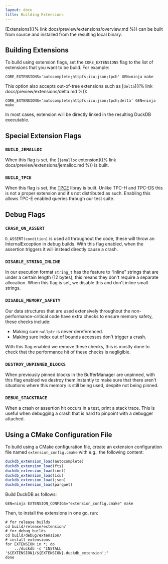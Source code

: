 ```yaml
---
layout: docu
title: Building Extensions
---
```


[Extensions]({% link docs/preview/extensions/overview.md %}) can be built from source and installed from the resulting local binary.

## Building Extensions

To build using extension flags, set the `CORE_EXTENSIONS` flag to the list of extensions that you want to be build. For example:

```batch
CORE_EXTENSIONS='autocomplete;httpfs;icu;json;tpch' GEN=ninja make
```

This option also accepts out-of-tree extensions such as [`delta`]({% link docs/preview/extensions/delta.md %}):

```batch
CORE_EXTENSIONS='autocomplete;httpfs;icu;json;tpch;delta' GEN=ninja make
```

In most cases, extension will be directly linked in the resulting DuckDB executable.

## Special Extension Flags

### `BUILD_JEMALLOC`

When this flag is set, the [`jemalloc` extension]({% link docs/preview/extensions/jemalloc.md %}) is built.

### `BUILD_TPCE`

When this flag is set, the [TPCE](https://www.tpc.org/tpce/) libray is built. Unlike TPC-H and TPC-DS this is not a proper extension and it's not distributed as such. Enabling this allows TPC-E enabled queries through our test suite.

## Debug Flags

### `CRASH_ON_ASSERT`

`D_ASSERT(condition)` is used all throughout the code, these will throw an InternalException in debug builds.
With this flag enabled, when the assertion triggers it will instead directly cause a crash.

### `DISABLE_STRING_INLINE`

In our execution format `string_t` has the feature to “inline” strings that are under a certain length (12 bytes), this means they don't require a separate allocation.
When this flag is set, we disable this and don't inline small strings.

### `DISABLE_MEMORY_SAFETY`

Our data structures that are used extensively throughout the non-performance-critical code have extra checks to ensure memory safety, these checks include:

* Making sure `nullptr` is never dereferenced.
* Making sure index out of bounds accesses don't trigger a crash.

With this flag enabled we remove these checks, this is mostly done to check that the performance hit of these checks is negligible.

### `DESTROY_UNPINNED_BLOCKS`

When previously pinned blocks in the BufferManager are unpinned, with this flag enabled we destroy them instantly to make sure that there aren't situations where this memory is still being used, despite not being pinned.

### `DEBUG_STACKTRACE`

When a crash or assertion hit occurs in a test, print a stack trace.
This is useful when debugging a crash that is hard to pinpoint with a debugger attached.

## Using a CMake Configuration File

To build using a CMake configuration file, create an extension configuration file named `extension_config.cmake` with e.g., the following content:

```cmake
duckdb_extension_load(autocomplete)
duckdb_extension_load(fts)
duckdb_extension_load(inet)
duckdb_extension_load(icu)
duckdb_extension_load(json)
duckdb_extension_load(parquet)
```

Build DuckDB as follows:

```batch
GEN=ninja EXTENSION_CONFIGS="extension_config.cmake" make
```

Then, to install the extensions in one go, run:

```batch
# for release builds
cd build/release/extension/
# for debug builds
cd build/debug/extension/
# install extensions
for EXTENSION in *; do
    ../duckdb -c "INSTALL '${EXTENSION}/${EXTENSION}.duckdb_extension';"
done
```